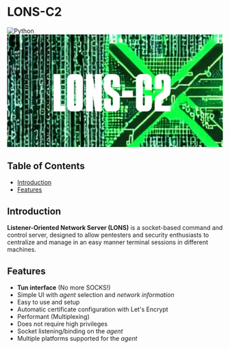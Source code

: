 # LONS-C2
![Python](https://img.shields.io/badge/Python-3776AB?style=for-the-badge&logo=python&logoColor=green) \
![Banner](https://github.com/m4riio21/LONS-C2/blob/e275c02506acca5d114b07dbff4a498124173bb4/resources/LOGO.png)


## Table of Contents

- [Introduction](#introduction)
- [Features](#features)


## Introduction
**Listener-Oriented Network Server (LONS)** is a socket-based command and control server, designed to allow pentesters and security enthusiasts to centralize and manage in an easy manner terminal sessions in different machines.

## Features

- **Tun interface** (No more SOCKS!)
- Simple UI with *agent* selection and *network information*
- Easy to use and setup
- Automatic certificate configuration with Let's Encrypt
- Performant (Multiplexing)
- Does not require high privileges
- Socket listening/binding on the *agent*
- Multiple platforms supported for the *agent*

